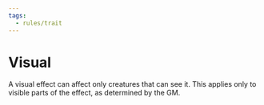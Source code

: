 ```yaml
---
tags:
  - rules/trait
---
```

# Visual

A visual effect can affect only creatures that can see it. This applies only to visible parts of the effect, as determined by the GM.